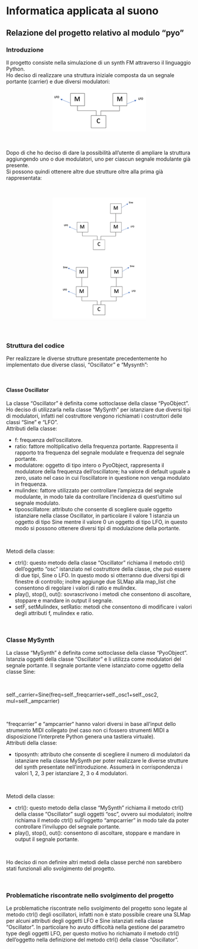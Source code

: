 # Informatica applicata al suono
## Relazione del progetto relativo al modulo “pyo”

<h3>Introduzione</h3>
<p> 
  Il progetto consiste nella simulazione di un synth FM attraverso il linguaggio Python. <br>
Ho deciso di realizzare una struttura iniziale composta da un segnale portante (carrier) e due diversi modulatori:
</p>
<p align="center">
    <img src="images/im1.png" alt="alt text" width="50%" height="50%">
</p>
<br>
<p>
  Dopo di che ho deciso di dare la possibilità all’utente di ampliare la struttura aggiungendo uno o due modulatori, uno per ciascun segnale modulante già presente. <br>
Si possono quindi ottenere altre due strutture oltre alla prima già rappresentata:
</p>
<br>
<p align="center">
    <img src="images/im2.png" alt="alt text" width="50%" height="50%">
</p>
<br>

<h3>Struttura del codice</h3>
<p> 
  Per realizzare le diverse strutture presentate precedentemente ho implementato due diverse classi, “Oscillator” e “Mysynth”:
</p>
<br>
<h4>Classe Oscillator</h4>
<p>
  La classe “Oscillator” è definita come sottoclasse della classe “PyoObject”. <br>
Ho deciso di utilizzarla nella classe “MySynth” per istanziare due diversi tipi di modulatori, infatti nel costruttore vengono richiamati i costruttori delle classi “Sine” e “LFO”. <br>
Attributi della classe:
</p>

<ul>
  <li>f: frequenza dell’oscillatore.</li>
  <li>ratio: fattore moltiplicativo della frequenza portante. Rappresenta il rapporto tra frequenza
del segnale modulate e frequenza del segnale portante.</li>
  <li>modulatore: oggetto di tipo intero o PyoObject, rappresenta il modulatore della frequenza
dell’oscillatore; ha valore di default uguale a zero, usato nel caso in cui l’oscillatore in
questione non venga modulato in frequenza.</li>
  <li>mulindex: fattore utilizzato per controllare l’ampiezza del segnale modulante, in modo tale
da controllare l’incidenza di quest’ultimo sul segnale modulato.</li>
  <li>tipooscillatore: attributo che consente di scegliere quale oggetto istanziare nella classe
Oscillator, in particolare il valore 1 istanzia un oggetto di tipo Sine mentre il valore 0 un oggetto di tipo LFO, in questo modo si possono ottenere diversi tipi di modulazione della portante.</li>
</ul>
<br>
<p>Metodi della classe:</p>
<ul>
  <li>ctrl(): questo metodo della classe “Oscillator” richiama il metodo ctrl() dell’oggetto “osc”
istanziato nel costruttore della classe, che può essere di due tipi, Sine o LFO. In questo modo si otterranno due diversi tipi di finestre di controllo; inoltre aggiunge due SLMap alla map_list che consentono di regolare i valori di ratio e mulindex.</li>
  <li>play(), stop(), out(): sovrascrivono i metodi che consentono di ascoltare, stoppare e mandare in output il segnale.</li>
  <li>setF, setMulindex, setRatio: metodi che consentono di modificare i valori degli attributi f, mulindex e ratio.</li>
</ul>
<br>

<h3>Classe MySynth</h3>
<p>
  La classe “MySynth” è definita come sottoclasse della classe “PyoObject”.
Istanzia oggetti della classe “Oscillator” e li utilizza come modulatori del segnale portante. Il segnale portante viene istanziato come oggetto della classe Sine:
</p>
<br>
<p><c>
  self._carrier=Sine(freq=self._freqcarrier+self._osc1+self._osc2, mul=self._ampcarrier)
</c></p>
<br>
<p>
  “freqcarrier” e “ampcarrier“ hanno valori diversi in base all’input dello strumento MIDI collegato (nel caso non ci fossero strumenti MIDI a disposizione l’interprete Python genera una tastiera virtuale). <br>
Attributi della classe:
</p>
<ul>
  <li>
    tiposynth: attributo che consente di scegliere il numero di modulatori da istanziare nella classe MySynth per poter realizzare le diverse strutture del synth presentate nell’introduzione. Assumerà in corrispondenza i valori 1, 2, 3 per istanziare 2, 3 o 4 modulatori.
  </li>
</ul>
<br>
<p>Metodi della classe:</p>
<ul>
  <li>
    ctrl(): questo metodo della classe “MySynth” richiama il metodo ctrl() della classe
“Oscillator” sugli oggetti “osc”, ovvero sui modulatori; inoltre richiama il metodo ctrl()
sull’oggetto “ampcarrier” in modo tale da poter controllare l’inviluppo del segnale portante.
  </li>
  <li>
    play(), stop(), out(): consentono di ascoltare, stoppare e mandare in output il segnale
portante.

  </li>
</ul>
<br>
<p>
  Ho deciso di non definire altri metodi della classe perché non sarebbero stati funzionali allo svolgimento del progetto.
</p>
<br>

<h3>Problematiche riscontrate nello svolgimento del progetto</h3>
<p>
  Le problematiche riscontrate nello svolgimento del progetto sono legate al metodo ctrl() degli oscillatori, infatti non è stato possibile creare una SLMap per alcuni attributi degli oggetti LFO e Sine istanziati nella classe “Oscillator”.
In particolare ho avuto difficoltà nella gestione del parametro type degli oggetti LFO, per questo motivo ho richiamato il metodo ctrl() dell’oggetto nella definizione del metodo ctrl() della classe “Oscillator”.
</p>

